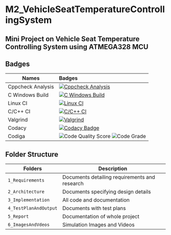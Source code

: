 # M2_VehicleSeatTemperatureControllingSystem

## Mini Project on Vehicle Seat Temperature Controlling System using ATMEGA328 MCU

## Badges
| Names | Badges |
| ------|:-------|
| Cppcheck Analysis | [![Cppcheck Analysis](https://github.com/abhishekkanap/M2_VehicleSeatTemperatureControllingSystem/actions/workflows/cppcheck.yml/badge.svg)](https://github.com/abhishekkanap/M2_VehicleSeatTemperatureControllingSystem/actions/workflows/cppcheck.yml) |
| C Windows Build | [![C Windows Build](https://github.com/abhishekkanap/M2_VehicleSeatTemperatureControllingSystem/actions/workflows/build.yml/badge.svg)](https://github.com/abhishekkanap/M2_VehicleSeatTemperatureControllingSystem/actions/workflows/build.yml) |
| Linux CI | [![Linux CI](https://github.com/abhishekkanap/M2_VehicleSeatTemperatureControllingSystem/actions/workflows/linux.yml/badge.svg)](https://github.com/abhishekkanap/M2_VehicleSeatTemperatureControllingSystem/actions/workflows/linux.yml) |
| C/C++ CI | [![C/C++ CI](https://github.com/abhishekkanap/M2_VehicleSeatTemperatureControllingSystem/actions/workflows/c-cpp.yml/badge.svg)](https://github.com/abhishekkanap/M2_VehicleSeatTemperatureControllingSystem/actions/workflows/c-cpp.yml) |
| Valgrind | [![Valgrind](https://github.com/abhishekkanap/M2_VehicleSeatTemperatureControllingSystem/actions/workflows/valgrind_check.yml/badge.svg)](https://github.com/abhishekkanap/M2_VehicleSeatTemperatureControllingSystem/actions/workflows/valgrind_check.yml) |
| Codacy | [![Codacy Badge](https://app.codacy.com/project/badge/Grade/67cc523f9cc749afa61a8ee8f22c50e5)](https://www.codacy.com/gh/abhishekkanap/M2_VehicleSeatTemperatureControllingSystem/dashboard?utm_source=github.com&amp;utm_medium=referral&amp;utm_content=abhishekkanap/M2_VehicleSeatTemperatureControllingSystem&amp;utm_campaign=Badge_Grade) |
| Codiga | ![Code Quality Score](https://api.codiga.io/project/33089/score/svg)  ![Code Grade](https://api.codiga.io/project/33089/status/svg) |


## Folder Structure
Folders                | Description
----------------------| -----------------------------------------
`1_Requirements`      | Documents detailing requirements and research
`2_Architecture`      | Documents specifying design details
`3_Implementation`    | All code and documentation
`4_TestPlanAndOutput` | Documents with test plans
`5_Report`            | Documentation of whole project
`6_ImagesAndVdeos`    | Simulation Images and Videos
